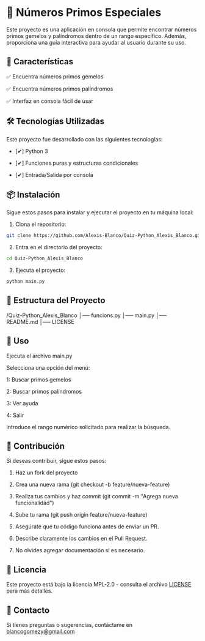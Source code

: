 # 📌 Números Primos Especiales

Este proyecto es una aplicación en consola que permite encontrar números primos gemelos y palíndromos dentro de un rango específico. Además, proporciona una guía interactiva para ayudar al usuario durante su uso.

## 🚀 Características

✅ Encuentra números primos gemelos

✅ Encuentra números primos palíndromos

✅ Interfaz en consola fácil de usar

## 🛠️ Tecnologías Utilizadas

Este proyecto fue desarrollado con las siguientes tecnologías:

- [✔] Python 3

- [✔] Funciones puras y estructuras condicionales

- [✔] Entrada/Salida por consola

## 📦 Instalación

Sigue estos pasos para instalar y ejecutar el proyecto en tu máquina local:

1. Clona el repositorio:
```sh
git clone https://github.com/Alexis-Blanco/Quiz-Python_Alexis_Blanco.git
```

2. Entra en el directorio del proyecto:
```sh
cd Quiz-Python_Alexis_Blanco
```

3. Ejecuta el proyecto:
```sh
python main.py
```

## 📂 Estructura del Proyecto

/Quiz-Python_Alexis_Blanco
│── funcions.py
│── main.py
│── README.md
│── LICENSE

## 📝 Uso

Ejecuta el archivo main.py

Selecciona una opción del menú:

1: Buscar primos gemelos

2: Buscar primos palíndromos

3: Ver ayuda

4: Salir

Introduce el rango numérico solicitado para realizar la búsqueda.

## 🤝 Contribución

Si deseas contribuir, sigue estos pasos:

1. Haz un fork del proyecto

2. Crea una nueva rama (git checkout -b feature/nueva-feature)

3. Realiza tus cambios y haz commit (git commit -m "Agrega nueva funcionalidad")

4. Sube tu rama (git push origin feature/nueva-feature)

5. Asegúrate que tu código funciona antes de enviar un PR.

6. Describe claramente los cambios en el Pull Request.

7. No olvides agregar documentación si es necesario.

## 📄 Licencia

Este proyecto está bajo la licencia MPL-2.0 - consulta el archivo [LICENSE](LICENSE) para más detalles.

## 📩 Contacto

Si tienes preguntas o sugerencias, contáctame en blancogomezy@gmail.com
